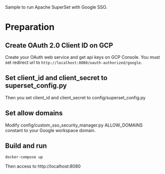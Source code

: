 Sample to run Apache SuperSet with Google SSO.


# Preparation

## Create OAuth 2.0 Client ID on GCP

Create your OAuth web service and get api keys on GCP Console.
You must set redirect url to `http://localhost:8080/oauth-authorized/google`.

## Set client_id and client_secret to superset_config.py

Then you set client_id and client_secret to config/superset_config.py

## Set allow domains

Modify config/custom_sso_security_manager.py ALLOW_DOMAINS constant to your Google workspace domain.


## Build and run 

```
docker-compose up
```

Then access to http://localhost:8080
